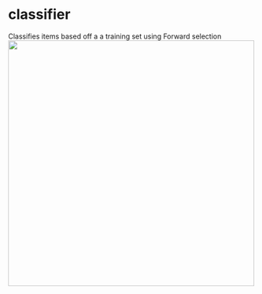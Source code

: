 # classifier
Classifies items based off a a training set using Forward selection  
<img src="https://user-images.githubusercontent.com/56750709/123307596-8935e580-d4d7-11eb-8b44-74dd3996af3d.PNG" width=500>
